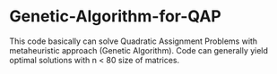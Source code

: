 # Genetic-Algorithm-for-QAP


This code basically can solve Quadratic Assignment Problems with metaheuristic approach (Genetic Algorithm). Code can generally yield optimal solutions with n < 80 size of matrices. 











